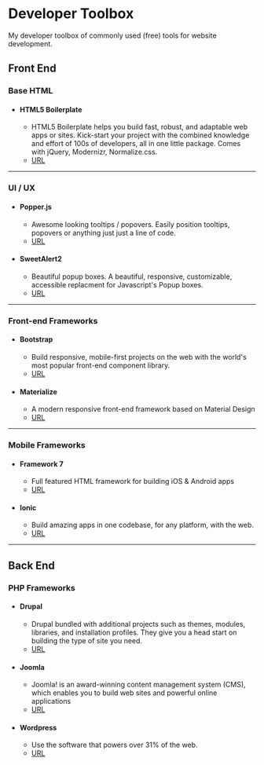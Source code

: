 # Developer Toolbox
My developer toolbox of commonly used (free) tools for website development.

## Front End

### Base HTML

+ #### HTML5 Boilerplate
   - HTML5 Boilerplate helps you build fast, robust, and adaptable web apps or sites. Kick-start your project with the combined knowledge and effort of 100s of developers, all in one little package. Comes with jQuery, Modernizr, Normalize.css. 
    - [URL](https://html5boilerplate.com)

---

### UI / UX

+ #### Popper.js
   - Awesome looking tooltips / popovers. Easily position tooltips, popovers or anything just just a line of code.
   - [URL](https://popper.js.org)

+ #### SweetAlert2
   - Beautiful popup boxes. A beautiful, responsive, customizable, accessible replacment for Javascript's Popup boxes.
   - [URL](https://sweetalert2.github.io)

---

### Front-end Frameworks

+ #### Bootstrap
   - Build responsive, mobile-first projects on the web with the world's most popular front-end component library.
   - [URL](https://getbootstrap.com)

+ #### Materialize
   - A modern responsive front-end framework based on Material Design
   - [URL](https://materializecss.com)

---

### Mobile Frameworks

+ #### Framework 7
   - Full featured HTML framework for building iOS & Android apps
   - [URL](https://framework7.io)

+ #### Ionic
   - Build amazing apps in one codebase, for any platform, with the web.
   - [URL](https://ionicframework.com)

---

## Back End

### PHP Frameworks

+ #### Drupal
   - Drupal bundled with additional projects such as themes, modules, libraries, and installation profiles. They give you a head start on building the type of site you need.
   - [URL](https://www.drupal.org/download)

+ #### Joomla
   - Joomla! is an award-winning content management system (CMS), which enables you to build web sites and powerful online applications
   - [URL](https://downloads.joomla.org)

+ #### Wordpress
   - Use the software that powers over 31% of the web.
   - [URL](https://wordpress.org/download)
